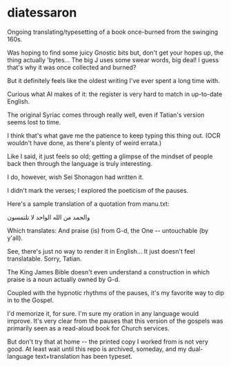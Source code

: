 # diatessaron
Ongoing translating/typesetting of a book once-burned from the swinging 160s.

Was hoping to find some juicy Gnostic bits but, don't get your hopes up, the thing actually 'bytes... The big J uses some swear words, big deal! I guess that's why it was once collected and burned?

But it definitely feels like the oldest writing I've ever spent a long time with.

Curious what AI makes of it: the register is very hard to match in up-to-date English.

The original Syriac comes through really well, even if Tatian's version seems lost to time.

I think that's what gave me the patience to keep typing this thing out. (OCR wouldn't have done, as there's plenty of weird errata.)

Like I said, it just feels so old; getting a glimpse of the mindset of people back then through the language is truly interesting.

I do, however, wish Sei Shonagon had written it.

I didn't mark the verses; I explored the poeticism of the pauses.

Here's a sample translation of a quotation from manu.txt:

والحمد من الله الواحد لا تلتمسون

Which translates:
And praise (is) from G-d, the One -- untouchable (by y'all).

See, there's just no way to render it in English... It just doesn't feel translatable. Sorry, Tatian.

The King James Bible doesn't even understand a construction in which praise is a noun actually owned by G-d.

Coupled with the hypnotic rhythms of the pauses, it's my favorite way to dip in to the Gospel.

I'd memorize it, for sure. I'm sure my oration in any language would improve. It's very clear from the pauses that this version of the gospels was primarily seen as a read-aloud book for Church services.

But don't try that at home -- the printed copy I worked from is not very good. At least wait until this repo is archived, someday, and my dual-language text+translation has been typeset.
